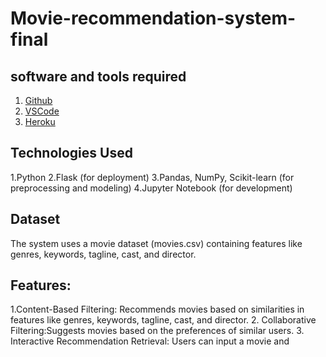 # Movie-recommendation-system-final

## software and tools required

1. [Github](https://github.com)
2. [VSCode](https://code.visualstudio.com)
3. [Heroku](https://heroku.com)

## Technologies Used
1.Python
2.Flask (for deployment)
3.Pandas, NumPy, Scikit-learn (for preprocessing and modeling)
4.Jupyter Notebook (for development)

## Dataset
The system uses a movie dataset (movies.csv) containing features like genres, keywords, tagline, cast, and director.

## Features:
1.Content-Based Filtering: Recommends movies based on similarities in features like genres, keywords, tagline, cast, and director.
2.  Collaborative Filtering:Suggests movies based on the preferences of similar users.
3. Interactive Recommendation Retrieval: Users can input a movie and
